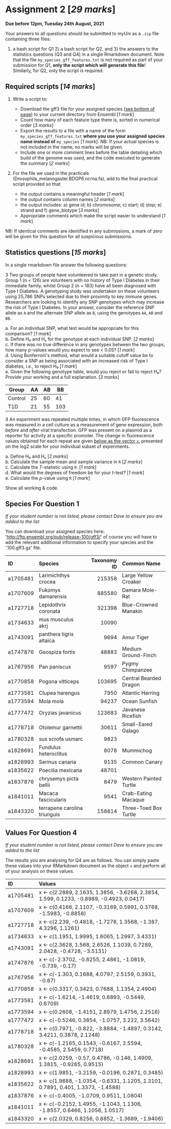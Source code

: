 # Assignment 2 [*29 marks*]

**Due before 12pm, Tuesday 24th August, 2021**

Your answers to all questions should be submitted to myUni as a `.zip` file containing three files:
1) a bash script for Q1 2) a bash script for Q2, and 3) the answers to the statistics questions (Q3 and Q4) in a single Rmarkdown document.
Note that the file `my_species_gff_features.txt` is not required as part of your submission for Q1, **only the script which will generate this file**!
Similarly, for Q2, only the script is required.

## Required scripts [*14 marks*]

1. Write a script to:
    + Download the gff3 file for your assigned species ([see bottom of page](#species-for-question-1)) to your current directory from Ensembl [*1 mark*]
    + Count how many of each feature type there is, sorted in numerical order [*3 marks*]
    + Export the results to a file with a name of the form `my_species_gff_features.txt` **where you use your assigned species name instead of** `my_species` [*1 mark*].
    NB: If your actual species is not included in the name, no marks will be given.
    + Include one or more comment lines before the table detailing which build of the genome was used, and the code executed to generate the summary [*2 marks*]
    
2. For the file we used in the practicals (Drosophila_melanogaster.BDGP6.ncrna.fa), add to the final practical script provided so that:
    + the output contains a meaningful header [*1 mark*]
    + the output contains column names [*2 marks*]
    + the output includes: a) gene id; b) chromosome; c) start; d) stop; e) strand and f) gene_biotype [*3 marks*]
    + Appropriate comments which make the script easier to understand [*1 mark*]
    
NB: If identical comments are identified in any submissions, a mark of zero will be given for this question for all suspicious submissions.

## Statistics questions [*15 marks*]

In a single rmarkdown file answer the following questions:

3 Two groups of people have volunteered to take part in a genetic study. Group 1 (n = 126) are volunteers with no history of Type I Diabetes in their immediate family, whilst Group 2 (n = 183) have all been diagnosed with Type I Diabetes. A genotyping study was undertaken on these volunteers using 25,786 SNPs selected due to their proximity to key immune genes.
Researchers are looking to identify any SNP genotypes which may increase the risk of Type I Diabetes. In your answer, consider the reference SNP allele as `A` and the alternate SNP allele as `B`, using the genotypes `AA`, `AB` and `BB`.

a. For an individual SNP, what test would be appropriate for this comparison? [*1 mark*]  
b. Define H₀ and Hₐ for the genotype at each individual SNP. [*2 marks*]  
c. If there was no true difference in any genotypes between the two groups, how many p-values would you expect to see < 0.05? [*1 mark*]  
d. Using Bonferroni's method, what would a suitable cutoff value be to consider a SNP as being associated with an increased risk of Type I diabetes, i.e., to reject H₀ [*1 mark*]  
e. Given the following genotype table, would you reject or fail to reject H₀? Provide your working and a full explanation. [*3 marks*]

| Group | AA   | AB  | BB |
| ----- | ---- | --- | --- |
| Control | 25 | 60  | 41 |
| T1D     | 21 | 55 | 103 |


4 An experiment was repeated multiple times, in which GFP fluorescence was measured in a cell culture as a measurement of gene expression, both *before* and *after* viral transfection.
GFP was present on a plasmid as a reporter for activity at a specific promoter.
The change in fluorescence values obtained for each repeat are given [below as the vector `x`](#values-for-question-4), presented on the log2 scale for your individual subset of experiments.  

a. Define H₀ and Hₐ [*2 marks*]  
b. Calculate the sample mean and sample variance in `R` [*2 marks*]  
c. Calculate the *T*-statistic using `R`. [*1 mark*]  
d. What would the degrees of freedom be for your *t*-test? [*1 mark*]  
e. Calculate the *p*-value using `R` [*1 mark*]

Show all working & code.

## Species For Question 1

*If your student number is not listed, please contact Dave to ensure you are added to the list*

You can download your assigned species here: 'http://ftp.ensembl.org/pub/release-100/gff3/' of course you will have to add the relevant additional information to specify your species and the '.100.gff3.gz' file. 

| ID       | Species                      | Taxonomy ID | Common Name            |
|:---------|:-----------------------------|------------:|:-----------------------|
| a1705481 | Larimichthys crocea          |      215358 | Large Yellow Croaker   |
| a1707609 | Fukomys damarensis           |      885580 | Damara Mole-Rat        |
| a1727718 | Lepidothrix coronata         |      321398 | Blue-Crowned Manakin   |
| a1734633 | mus musculus akrj            |       10090 |                        |
| a1743091 | panthera tigris altaica      |        9694 | Amur Tiger             |
| a1747876 | Geospiza fortis              |       48883 | Medium Ground-Finch    |
| a1767956 | Pan paniscus                 |        9597 | Pygmy Chimpanzee       |
| a1770858 | Pogona vitticeps             |      103695 | Central Bearded Dragon |
| a1773581 | Clupea harengus              |        7950 | Atlantic Herring       |
| a1773594 | Mola mola                    |       94237 | Ocean Sunfish          |
| a1777472 | Oryzias javanicus            |      123683 | Javanese Ricefish      |
| a1778718 | Otolemur garnettii           |       30611 | Small-Eared Galago     |
| a1780328 | sus scrofa usmarc            |        9823 |                        |
| a1828691 | Fundulus heteroclitus        |        8078 | Mummichog              |
| a1828993 | Serinus canaria              |        9135 | Common Canary          |
| a1835622 | Poecilia mexicana            |       48701 |                        |
| a1837876 | chrysemys picta bellii       |        8479 | Western Painted Turtle |
| a1841011 | Macaca fascicularis          |        9541 | Crab-Eating Macaque    |
| a1843320 | terrapene carolina triunguis |      158814 | Three-Toed Box Turtle  |



## Values For Question 4

*If your student number is not listed, please contact Dave to ensure you are added to the list*

The results you are analysing for Q4 are as follows.
You can simply paste these values into your RMarkdown document as the object `x` and perform all of your analysis on these values.

| ID       | Values                                                                                   |
|:---------|:-----------------------------------------------------------------------------------------|
| a1705481 | x <- c(2.2889, 2.1635, 1.3856, -3.6268, 2.3854, 1.599, 0.1233, -0.8989, -0.4923, 0.0417) |
| a1707609 | x <- c(0.4166, 2.1107, -0.3169, 0.5991, 0.3768, -1.5983, -0.8858)                        |
| a1727718 | x <- c(2.239, -0.4818, -1.7278, 1.3568, -1.387, 4.3296, 1.1261)                          |
| a1734633 | x <- c(1.1951, 1.9995, 1.6065, 1.2997, 3.4331)                                           |
| a1743091 | x <- c(2.3628, 1.568, 2.6526, 1.1039, 0.7289, 2.0428, -0.4728, -3.5131)                  |
| a1747876 | x <- c(-2.3702, -0.8255, 2.4861, -1.0819, -0.739, -0.17)                                 |
| a1767956 | x <- c(-1.303, 0.1688, 4.0797, 2.5159, 0.3931, -0.87)                                    |
| a1770858 | x <- c(0.3317, 0.3423, 0.7688, 1.1354, 2.4904)                                           |
| a1773581 | x <- c(-1.6214, -1.4619, 0.6893, -0.5449, 0.6709)                                        |
| a1773594 | x <- c(0.2608, -1.4151, 2.8979, 1.4756, 2.2516)                                          |
| a1777472 | x <- c(-0.5246, 0.3854, -1.0757, 3.222, 3.5642)                                          |
| a1778718 | x <- c(0.7971, -0.822, -3.8884, -1.4897, 0.3142, 3.4211, 0.3878, 2.1248)                 |
| a1780328 | x <- c(-1.2165, 0.1543, -0.6167, 2.5594, -0.4585, 2.5459, 0.7718)                        |
| a1828691 | x <- c(2.0259, -0.57, 0.4786, -0.146, 1.4909, 1.3815, -0.9265, 0.9515)                   |
| a1828993 | x <- c(1.9851, -3.2159, -0.0196, 0.2871, 0.3485)                                         |
| a1835622 | x <- c(1.9688, -1.0354, -0.6331, 1.1205, 1.3101, 0.7891, 0.401, 1.3373, -1.4588)         |
| a1837876 | x <- c(-0.4005, -1.0709, 0.9511, 1.0804)                                                 |
| a1841011 | x <- c(-0.2152, 1.4955, -1.1043, 1.1306, -1.8557, 0.6466, 1.1056, 1.0517)                |
| a1843320 | x <- c(2.0329, 0.8256, 0.8852, -1.3689, -1.9406) 